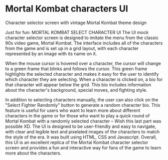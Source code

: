 # Mortal Kombat characters UI
Character selector screen with vintage Mortal Kombat theme design

Just for fun: MORTAL KOMBAT SELECT CHARACTER UI
The UI mock character selector screen is designed to imitate the menu from the classic 90s video game, Mortal Kombat. The interface includes all of the characters from the game and is set up in a grid layout, with each character represented by an image with its name on it.

When the mouse cursor is hovered over a character, the cursor will change to a green frame that blinks and follows the cursor. This green frame highlights the selected character and makes it easy for the user to identify which character they are selecting.
When a character is clicked on, a bio for that character will appear below the grid. This bio includes information about the character's background, special moves, and fighting style.

In addition to selecting characters manually, the user can also click on the "Select Fighter Randomly" button to generate a random character bio. This feature is useful for users who want to learn more about different characters in the game or for those who want to play a quick round of Mortal Kombat with a randomly selected character – Wish this last part was possible XD.
The UI is designed to be user-friendly and easy to navigate, with clear and legible text and pixelated images of the characters to match the style of the era. It was built using HTML, CSS and Javascript.
Overall, this UI is an excellent replica of the Mortal Kombat character selector screen and provides a fun and interactive way for fans of the game to learn more about the characters.


